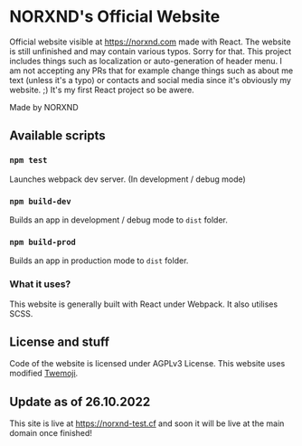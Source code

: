 # NORXND's Official Website

Official website visible at https://norxnd.com made with React.
The website is still unfinished and may contain various typos. Sorry for that.
This project includes things such as localization or auto-generation of header menu.
I am not accepting any PRs that for example change things such as about me text (unless it's a typo) or contacts and social media since it's obviously my website. ;)
It's my first React project so be awere.

Made by NORXND

## Available scripts

### `npm test`

Launches webpack dev server. (In development / debug mode)

### `npm build-dev`

Builds an app in development / debug mode to `dist` folder.

### `npm build-prod`

Builds an app in production mode to `dist` folder.

### What it uses?

This website is generally built with React under Webpack.
It also utilises SCSS.

## License and stuff

Code of the website is licensed under AGPLv3 License.
This website uses modified [Twemoji](https://twemoji.twitter.com/).

## Update as of 26.10.2022

This site is live at https://norxnd-test.cf and soon it will be live at the main domain once finished!
